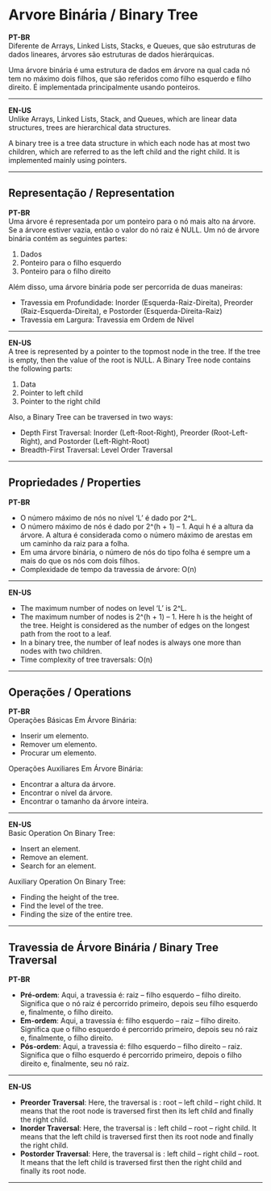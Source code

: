 # Arvore Binária / Binary Tree
**PT-BR**  
Diferente de Arrays, Linked Lists, Stacks, e Queues, que são estruturas de dados lineares, árvores são estruturas de dados hierárquicas.

Uma árvore binária é uma estrutura de dados em árvore na qual cada nó tem no máximo dois filhos, que são referidos como filho esquerdo e filho direito. É implementada principalmente usando ponteiros.


***

**EN-US**  
Unlike Arrays, Linked Lists, Stack, and Queues, which are linear data structures, trees are hierarchical data structures. 

A binary tree is a tree data structure in which each node has at most two children, which are referred to as the left child and the right child. It is implemented mainly using pointers. 

***
## Representação / Representation
**PT-BR**  
Uma árvore é representada por um ponteiro para o nó mais alto na árvore. Se a árvore estiver vazia, então o valor do nó raiz é NULL. Um nó de árvore binária contém as seguintes partes:

1. Dados
2. Ponteiro para o filho esquerdo
3. Ponteiro para o filho direito

Além disso, uma árvore binária pode ser percorrida de duas maneiras:
- Travessia em Profundidade: Inorder (Esquerda-Raiz-Direita), Preorder (Raiz-Esquerda-Direita), e Postorder (Esquerda-Direita-Raiz)
- Travessia em Largura: Travessia em Ordem de Nível

***

**EN-US**  
A tree is represented by a pointer to the topmost node in the tree. If the tree is empty, then the value of the root is NULL. A Binary Tree node contains the following parts:
1. Data 
2. Pointer to left child 
3. Pointer to the right child

Also, a Binary Tree can be traversed in two ways: 
- Depth First Traversal: Inorder (Left-Root-Right), Preorder (Root-Left-Right), and Postorder (Left-Right-Root) 
- Breadth-First Traversal: Level Order Traversal 

***

## Propriedades / Properties
**PT-BR**  
- O número máximo de nós no nível ‘L’ é dado por 2^L.
- O número máximo de nós é dado por 2^(h + 1) – 1. Aqui h é a altura da árvore. A altura é considerada como o número máximo de arestas em um caminho da raiz para a folha.
- Em uma árvore binária, o número de nós do tipo folha é sempre um a mais do que os nós com dois filhos.
- Complexidade de tempo da travessia de árvore: O(n)

***

**EN-US**  
- The maximum number of nodes on level ‘L’ is 2^L.
- The maximum number of nodes is 2^(h + 1) – 1. Here h is the height of the tree. Height is considered as the number of edges on the longest path from the root to a leaf.
- In a binary tree, the number of leaf nodes is always one more than nodes with two children.
- Time complexity of tree traversals: O(n)

***

## Operações / Operations
**PT-BR**  
Operações Básicas Em Árvore Binária:

- Inserir um elemento.
- Remover um elemento.
- Procurar um elemento.

Operações Auxiliares Em Árvore Binária:

- Encontrar a altura da árvore.
- Encontrar o nível da árvore.
- Encontrar o tamanho da árvore inteira.
***

**EN-US**  
Basic Operation On Binary Tree:

- Insert an element.
- Remove an element.
- Search for an element.

Auxiliary Operation On Binary Tree:

- Finding the height of the tree.
- Find the level of the tree.
- Finding the size of the entire tree.

***

## Travessia de Árvore Binária / Binary Tree Traversal
**PT-BR**  
- **Pré-ordem**: Aqui, a travessia é: raiz – filho esquerdo – filho direito. Significa que o nó raiz é percorrido primeiro, depois seu filho esquerdo e, finalmente, o filho direito.
- **Em-ordem**: Aqui, a travessia é: filho esquerdo – raiz – filho direito. Significa que o filho esquerdo é percorrido primeiro, depois seu nó raiz e, finalmente, o filho direito.
- **Pós-ordem**: Aqui, a travessia é: filho esquerdo – filho direito – raiz. Significa que o filho esquerdo é percorrido primeiro, depois o filho direito e, finalmente, seu nó raiz.
***

**EN-US**  
- **Preorder Traversal**: Here, the traversal is : root – left child – right child. It means that the root node is traversed first then its left child and finally the right child.
- **Inorder Traversal**: Here, the traversal is : left child – root – right child.  It means that the left child is traversed first then its root node and finally the right child.
- **Postorder Traversal**: Here, the traversal is : left child – right child – root.  It means that the left child is traversed first then the right child and finally its root node.

***